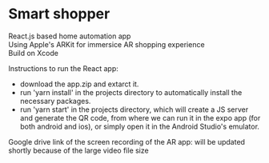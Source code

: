 # Smart shopper
React.js based home automation app      
Using Apple's ARKit for immersice AR shopping experience      
Build on Xcode

Instructions to run the React app:
 - download the app.zip and extarct it.
 - run 'yarn install' in the projects directory to automatically install the necessary packages.
 - run 'yarn start' in the projects directory, which will create a JS server and generate the QR code, from where we can run it in the expo app (for both android and ios), or simply open it in the Android Studio's emulator.
 
 Google drive link of the screen recording of the AR app:
will be updated shortly because of the large video file size
